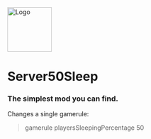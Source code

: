 <img src="https://cdn-raw.modrinth.com/data/Cw8IlnGM/88fa52c1ebede5f48ab9c2a5ff5bea8e12da7259.png" alt="Logo" width="100" height="100">

# Server50Sleep
### The simplest mod you can find. 

Changes a single gamerule:
> gamerule playersSleepingPercentage 50
